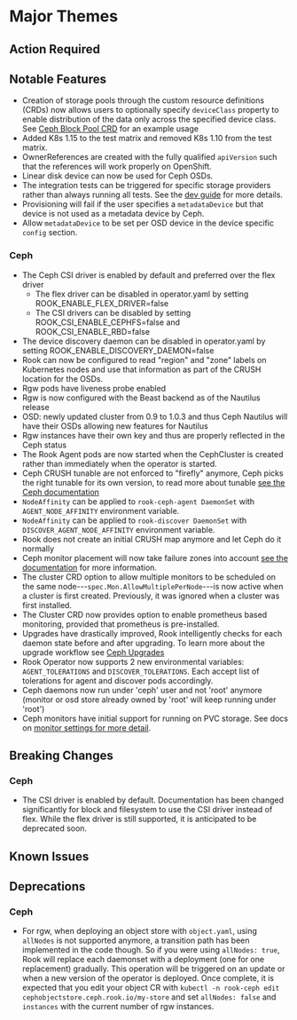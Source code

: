 # Major Themes

## Action Required

## Notable Features
- Creation of storage pools through the custom resource definitions (CRDs) now allows users to optionally specify `deviceClass` property to enable
distribution of the data only across the specified device class. See [Ceph Block Pool CRD](Documentation/ceph-pool-crd.md#ceph-block-pool-crd) for
an example usage
- Added K8s 1.15 to the test matrix and removed K8s 1.10 from the test matrix.
- OwnerReferences are created with the fully qualified `apiVersion` such that the references will work properly on OpenShift.
- Linear disk device can now be used for Ceph OSDs.
- The integration tests can be triggered for specific storage providers rather than always running all tests. See the [dev guide](INSTALL.md#test-storage-provider) for more details.
- Provisioning will fail if the user specifies a `metadataDevice` but that device is not used as a metadata device by Ceph.
- Allow `metadataDevice` to be set per OSD device in the device specific `config` section.

### Ceph

- The Ceph CSI driver is enabled by default and preferred over the flex driver
   - The flex driver can be disabled in operator.yaml by setting ROOK_ENABLE_FLEX_DRIVER=false
   - The CSI drivers can be disabled by setting ROOK_CSI_ENABLE_CEPHFS=false and ROOK_CSI_ENABLE_RBD=false
- The device discovery daemon can be disabled in operator.yaml by setting ROOK_ENABLE_DISCOVERY_DAEMON=false
- Rook can now be configured to read "region" and "zone" labels on Kubernetes nodes and use that information as part of the CRUSH location for the OSDs.
- Rgw pods have liveness probe enabled
- Rgw is now configured with the Beast backend as of the Nautilus release
- OSD: newly updated cluster from 0.9 to 1.0.3 and thus Ceph Nautilus will have their OSDs allowing new features for Nautilus
- Rgw instances have their own key and thus are properly reflected in the Ceph status
- The Rook Agent pods are now started when the CephCluster is created rather than immediately when the operator is started.
- Ceph CRUSH tunable are not enforced to "firefly" anymore, Ceph picks the right tunable for its own version, to read more about tunable [see the Ceph documentation](http://docs.ceph.com/docs/master/rados/operations/crush-map/#tunables)
- `NodeAffinity` can be applied to `rook-ceph-agent DaemonSet` with `AGENT_NODE_AFFINITY` environment variable.
- `NodeAffinity` can be applied to `rook-discover DaemonSet` with `DISCOVER_AGENT_NODE_AFFINITY` environment variable.
- Rook does not create an initial CRUSH map anymore and let Ceph do it normally
- Ceph monitor placement will now take failure zones into account [see the
  documentation](Documentation/ceph-advanced-configuration.md#monitor-placement)
  for more information.
- The cluster CRD option to allow multiple monitors to be scheduled on the same
  node---`spec.Mon.AllowMultiplePerNode`---is now active when a cluster is first
  created. Previously, it was ignored when a cluster was first installed.
- The Cluster CRD now provides option to enable prometheus based monitoring, provided that prometheus is pre-installed.
- Upgrades have drastically improved, Rook intelligently checks for each daemon state before and after upgrading. To learn more about the upgrade workflow see [Ceph Upgrades](Documentation/ceph-upgrade.md)
- Rook Operator now supports 2 new environmental variables: `AGENT_TOLERATIONS` and `DISCOVER_TOLERATIONS`. Each accept list of tolerations for agent and discover pods accordingly.
- Ceph daemons now run under 'ceph' user and not 'root' anymore (monitor or osd store already owned by 'root' will keep running under 'root')
- Ceph monitors have initial support for running on PVC storage. See docs on
  [monitor settings for more detail](Documentation/ceph-cluster-crd.md#mon-settings).

## Breaking Changes

### Ceph
- The CSI driver is enabled by default. Documentation has been changed significantly for block and filesystem to use the CSI driver instead of flex.
While the flex driver is still supported, it is anticipated to be deprecated soon.

## Known Issues

### <Storage Provider>

## Deprecations

### Ceph

- For rgw, when deploying an object store with `object.yaml`, using `allNodes` is not supported anymore, a transition path has been implemented in the code though.
So if you were using `allNodes: true`, Rook will replace each daemonset with a deployment (one for one replacement) gradually.
This operation will be triggered on an update or when a new version of the operator is deployed.
Once complete, it is expected that you edit your object CR with `kubectl -n rook-ceph edit cephobjectstore.ceph.rook.io/my-store` and set `allNodes: false` and `instances` with the current number of rgw instances.

### <Storage Provider>
